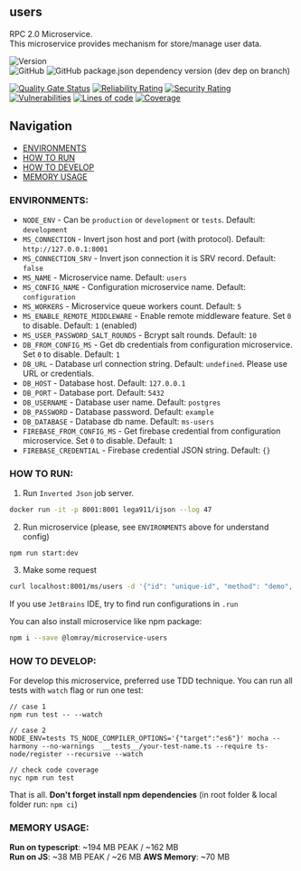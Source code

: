 users
-------------------

RPC 2.0 Microservice.  
This microservice provides mechanism for store/manage user data.

![Version](https://img.shields.io/badge/dynamic/json.svg?url=https%3A%2F%2Fraw.githubusercontent.com%2FLomray-Software%2Fmicroservices%2Fstaging%2Fmicroservices%2Fusers%2Fpackage.json&label=Staging%20version&query=$.version&colorB=blue)  
![GitHub](https://img.shields.io/github/license/Lomray-Software/microservices)
![GitHub package.json dependency version (dev dep on branch)](https://img.shields.io/github/package-json/dependency-version/Lomray-Software/microservices/dev/typescript/staging)

[![Quality Gate Status](https://sonarqube-proxy.lomray.com/status/microservices-users?token=3735196b93e535aeb8e06f388e7ed408)](https://sonarqube.lomray.com/dashboard?id=microservices-users)
[![Reliability Rating](https://sonarqube-proxy.lomray.com/reliability/microservices-users?token=3735196b93e535aeb8e06f388e7ed408)](https://sonarqube.lomray.com/dashboard?id=microservices-users)
[![Security Rating](https://sonarqube-proxy.lomray.com/security/microservices-users?token=3735196b93e535aeb8e06f388e7ed408)](https://sonarqube.lomray.com/dashboard?id=microservices-users)
[![Vulnerabilities](https://sonarqube-proxy.lomray.com/vulnerabilities/microservices-users?token=3735196b93e535aeb8e06f388e7ed408)](https://sonarqube.lomray.com/dashboard?id=microservices-users)
[![Lines of code](https://sonarqube-proxy.lomray.com/lines/microservices-users?token=3735196b93e535aeb8e06f388e7ed408)](https://sonarqube.lomray.com/dashboard?id=microservices-users)
[![Coverage](https://sonarqube-proxy.lomray.com/coverage/microservices-users?token=3735196b93e535aeb8e06f388e7ed408)](https://sonarqube.lomray.com/dashboard?id=microservices-users)

## Navigation
- [ENVIRONMENTS](#environments)
- [HOW TO RUN](#how-to-run)
- [HOW TO DEVELOP](#how-to-develop)
- [MEMORY USAGE](#memory-usage)

### <a id="environments"></a>ENVIRONMENTS:
- `NODE_ENV` - Can be `production` or `development` or `tests`. Default: `development`
- `MS_CONNECTION` - Invert json host and port (with protocol). Default: `http://127.0.0.1:8001`
- `MS_CONNECTION_SRV` - Invert json connection it is SRV record. Default: `false`
- `MS_NAME` - Microservice name. Default: `users`
- `MS_CONFIG_NAME` - Configuration microservice name. Default: `configuration` 
- `MS_WORKERS` - Microservice queue workers count. Default: `5`
- `MS_ENABLE_REMOTE_MIDDLEWARE` - Enable remote middleware feature. Set `0` to disable. Default: `1` (enabled)
- `MS_USER_PASSWORD_SALT_ROUNDS` - Bcrypt salt rounds. Default: `10`
- `DB_FROM_CONFIG_MS` - Get db credentials from configuration microservice. Set `0` to disable. Default: `1`
- `DB_URL` - Database url connection string. Default: `undefined`. Please use URL or credentials.
- `DB_HOST` - Database host. Default: `127.0.0.1`
- `DB_PORT` - Database port. Default: `5432`
- `DB_USERNAME` - Database user name. Default: `postgres`
- `DB_PASSWORD` - Database password. Default: `example`
- `DB_DATABASE` - Database db name. Default: `ms-users`
- `FIREBASE_FROM_CONFIG_MS` - Get firebase credential from configuration microservice. Set `0` to disable. Default: `1`
- `FIREBASE_CREDENTIAL` - Firebase credential JSON string. Default: `{}`

### <a id="how-to-run"></a>HOW TO RUN:
1. Run `Inverted Json` job server.
```bash
docker run -it -p 8001:8001 lega911/ijson --log 47
```
2. Run microservice (please, see `ENVIRONMENTS` above for understand config)
```
npm run start:dev
```
3. Make some request
```bash
curl localhost:8001/ms/users -d '{"id": "unique-id", "method": "demo", "params": {}}'
```

If you use `JetBrains` IDE, try to find run configurations in `.run`

You can also install microservice like npm package:
```bash
npm i --save @lomray/microservice-users
```

### <a id="how-to-develop"></a>HOW TO DEVELOP:
For develop this microservice, preferred use TDD technique.
You can run all tests with `watch` flag or run one test: 
```
// case 1
npm run test -- --watch

// case 2
NODE_ENV=tests TS_NODE_COMPILER_OPTIONS='{"target":"es6"}' mocha --harmony --no-warnings  __tests__/your-test-name.ts --require ts-node/register --recursive --watch

// check code coverage
nyc npm run test
```

That is all. **Don't forget install npm dependencies**
   (in root folder & local folder run:  `npm ci`)

### <a id="memory-usage"></a>MEMORY USAGE:

__Run on typescript__: ~194 MB PEAK / ~162 MB  
__Run on JS__: ~38 MB PEAK / ~26 MB
__AWS Memory__: ~70 MB
